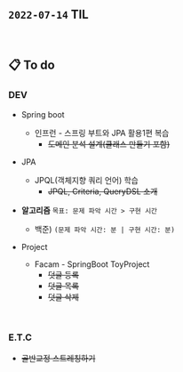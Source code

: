 ## `2022-07-14` TIL

<br>

## 📋 To do

### DEV
+ Spring boot
  + 인프런 - 스프링 부트와 JPA 활용1편 복습
    + ~~도메인 분석 설계(클래스 만들기 포함)~~
    
+ JPA
  + JPQL(객체지향 쿼리 언어) 학습
    + ~~JPQL, Criteria, QueryDSL 소개~~

+ **알고리즘** `목표: 문제 파악 시간 > 구현 시간`
  + 백준)  `(문제 파악 시간: 분 | 구현 시간: 분)`
+ Project
  + Facam - SpringBoot ToyProject
    + ~~덧글 등록~~
    + ~~덧글 목록~~
    + ~~덧글 삭제~~
    
<br>


### E.T.C
+ ~~골반교정 스트레칭하기~~